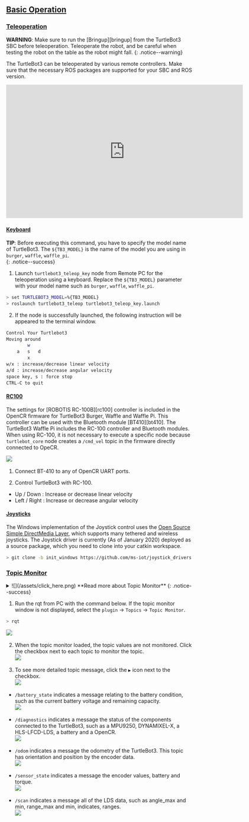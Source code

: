 
## [Basic Operation](#basic-operation)

### [Teleoperation](#teleoperation)

**WARNING**: Make sure to run the [Bringup][bringup] from the TurtleBot3 SBC before teleoperation. Teleoperate the robot, and be careful when testing the robot on the table as the robot might fall.
{: .notice--warning}

The TurtleBot3 can be teleoperated by various remote controllers. Make sure that the necessary ROS packages are supported for your SBC and ROS version. 

<iframe width="640" height="360" src="https://www.youtube.com/embed/Z4s18hlazb4" frameborder="0" allowfullscreen></iframe>

#### [Keyboard](#keyboard)

**TIP**: Before executing this command, you have to specify the model name of TurtleBot3. The `${TB3_MODEL}` is the name of the model you are using in `burger`, `waffle`, `waffle_pi`.  
{: .notice--success}

1. Launch `turtlebot3_teleop_key` node from Remote PC for the teleoperation using a keyboard. Replace the `${TB3_MODEL}` parameter with your model name such as `burger`, `waffle`, `waffle_pi`.  
```bash
> set TURTLEBOT3_MODEL=%{TB3_MODEL}
> roslaunch turtlebot3_teleop turtlebot3_teleop_key.launch
```

2. If the node is successfully launched, the following instruction will be appeared to the terminal window.  
```bash
Control Your Turtlebot3
Moving around
        w
    a   s   d
        x
w/x : increase/decrease linear velocity
a/d : increase/decrease angular velocity
space key, s : force stop
CTRL-C to quit
```

#### [RC100](#rc100)

The settings for [ROBOTIS RC-100B][rc100] controller is included in the OpenCR firmware for TurtleBot3 Burger, Waffle and Waffle Pi. This controller can be used with the Bluetooth module [BT410][bt410]. The TurtleBot3 Waffle Pi includes the RC-100 controller and Bluetooth modules. When using RC-100, it is not necessary to execute a specific node because `turtlebot_core` node creates a `/cmd_vel` topic in the firmware directly connected to OpeCR.

![](/assets/images/platform/turtlebot3/example/rc100b_with_bt410.png)

1. Connect BT-410 to any of OpenCR UART ports.

2. Control TurtleBot3 with RC-100.
  - Up / Down : Increase or decrease linear velocity
  - Left / Right : Increase or decrease angular velocity

#### [Joysticks](#joysticks)
The Windows implementation of the Joystick control uses the [Open Source Simple DirectMedia Layer](https://www.libsdl.org/), which supports many tethered and wireless joysticks. The Joystick driver is currently (As of January 2020) deployed as a source package, which you need to clone into your catkin workspace.

``` bash
> git clone -b init_windows https://github.com/ms-iot/joystick_drivers
```

### [Topic Monitor](#topic-monitor)

<details>
<summary id="summary_for_foreins" style="outline: inherit;">
![](/assets/click_here.png) **Read more about Topic Monitor**
{: .notice--success}
</summary>
In order to check the topics of TurtleBot3, we will use [rqt][rqt] provided by ROS. The rqt is a Qt-based framework for GUI development for ROS. The rqt is a tool that allows users to easily see the topic status by displaying all the topics in the topic list. There are topic names, types, bandwidth, Hz, value in GUI.
</details>

1. Run the rqt from PC with the command below. If the topic monitor window is not displayed, select the `plugin` -> `Topics` -> `Topic Monitor`.
  ```bash
> rqt
  ```  
  ![](/assets/images/platform/turtlebot3/example/rqt_1.png)

2. When the topic monitor loaded, the topic values are not monitored. Click the checkbox next to each topic to monitor the topic.  
  ![](/assets/images/platform/turtlebot3/example/rqt_2.png)

3. To see more detailed topic message, click the `▶` icon next to the checkbox.  
  ![](/assets/images/platform/turtlebot3/example/rqt_3.png)

  - `/battery_state` indicates a message relating to the battery condition, such as the current battery voltage and remaining capacity.  
  ![](/assets/images/platform/turtlebot3/example/rqt_4.png)

  - `/diagnostics` indicates a message the status of the components connected to the TurtleBot3, such as a MPU9250, DYNAMIXEL-X, a HLS-LFCD-LDS, a battery and a OpenCR.  
  ![](/assets/images/platform/turtlebot3/example/rqt_5.png)

  - `/odom` indicates a message the odometry of the TurtleBot3. This topic has orientation and position by the encoder data.  
  ![](/assets/images/platform/turtlebot3/example/rqt_6.png)

  - `/sensor_state` indicates a message the encoder values, battery and torque.  
  ![](/assets/images/platform/turtlebot3/example/rqt_7.png)

  - `/scan` indicates a message all of the LDS data, such as angle_max and min, range_max and min, indicates, ranges.  
  ![](/assets/images/platform/turtlebot3/example/rqt_8.png)

[topic_monitor]: /docs/en/platform/turtlebot3/topic_monitor/
[teleoperation]: /docs/en/platform/turtlebot3/teleoperation/
[basic_examples]: /docs/en/platform/turtlebot3/basic_examples/
[additional_sensors]: /docs/en/platform/turtlebot3/additional_sensors/
